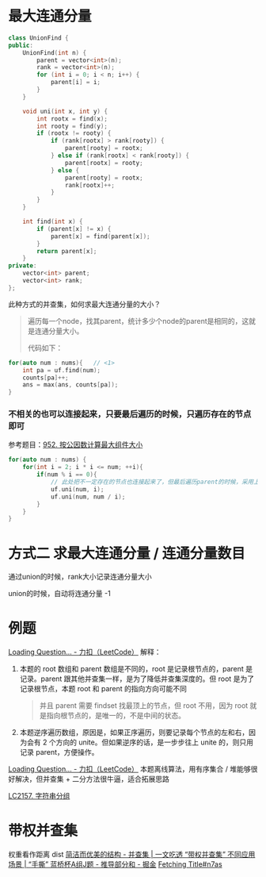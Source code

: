 


# 最大连通分量

```cpp
class UnionFind {
public:
    UnionFind(int n) {
        parent = vector<int>(n);
        rank = vector<int>(n);
        for (int i = 0; i < n; i++) {
            parent[i] = i;
        }
    }

    void uni(int x, int y) {
        int rootx = find(x);
        int rooty = find(y);
        if (rootx != rooty) {
            if (rank[rootx] > rank[rooty]) {
                parent[rooty] = rootx;
            } else if (rank[rootx] < rank[rooty]) {
                parent[rootx] = rooty;
            } else {
                parent[rooty] = rootx;
                rank[rootx]++;
            }
        }
    }

    int find(int x) {
        if (parent[x] != x) {
            parent[x] = find(parent[x]);
        }
        return parent[x];
    }
private:
    vector<int> parent;
    vector<int> rank;
};

```

此种方式的并查集，如何求最大连通分量的大小？

> 遍历每一个node，找其parent，统计多少个node的parent是相同的，这就是连通分量大小。
>
> 代码如下：

```cpp
for(auto num : nums){	// <1>
    int pa = uf.find(num);
    counts[pa]++;
    ans = max(ans, counts[pa]);
}
```

### 不相关的也可以连接起来，只要最后遍历的时候，只遍历存在的节点即可

参考题目：[952. 按公因数计算最大组件大小](https://leetcode.cn/problems/largest-component-size-by-common-factor/)

```cpp
for(auto num : nums) {
    for(int i = 2; i * i <= num; ++i){
        if(num % i == 0){
            // 此处把不一定存在的节点也连接起来了，但最后遍历parent的时候，采用上面 <1> 的方式，只遍历存在的节点。
            uf.uni(num, i);
            uf.uni(num, num / i);
        }
    }
}
```



# 方式二 求最大连通分量 / 连通分量数目

通过union的时候，rank大小记录连通分量大小

union的时候，自动将连通分量 -1


# 例题
[Loading Question... - 力扣（LeetCode）](https://leetcode.cn/problems/number-of-ways-to-reorder-array-to-get-same-bst/solution/jiang-zi-shu-zu-zhong-xin-pai-xu-de-dao-tong-yi-2/)
解释：
1. 本题的 root 数组和 parent 数组是不同的，root 是记录根节点的，parent 是记录。parent 跟其他并查集一样，是为了降低并查集深度的。但 root 是为了记录根节点，本题 root 和 parent 的指向方向可能不同
   > 并且 parent 需要 findset 找最顶上的节点，但 root 不用，因为 root 就是指向根节点的，是唯一的，不是中间的状态。

2. 本题逆序遍历数组，原因是，如果正序遍历，则要记录每个节点的左和右，因为会有 2 个方向的 unite。但如果逆序的话，是一步步往上 unite 的，则只用记录 parent，方便操作。


[Loading Question... - 力扣（LeetCode）](https://leetcode.cn/problems/minimum-interval-to-include-each-query/solution/an-qu-jian-chang-du-pai-xu-chi-xian-bing-6jzs/)
本题离线算法，用有序集合 / 堆能够很好解决，但并查集 + 二分方法很牛逼，适合拓展思路



[LC2157. 字符串分组](LC2157.%20字符串分组.md)


# 带权并查集
权重看作距离 dist
[简洁而优美的结构 - 并查集 | 一文吃透 “带权并查集” 不同应用场景 | “手撕” 蓝桥杯A组J题 - 推导部分和 - 掘金](https://juejin.cn/post/7181755545844449317#heading-6)
[Fetching Title#n7as](https://blog.csdn.net/c0de4fun/article/details/7318642?ops_request_misc=%25257B%252522request%25255Fid%252522%25253A%252522161106260016780274154685%252522%25252C%252522scm%252522%25253A%25252220140713.130102334.pc%25255Fall.%252522%25257D&request_id=161106260016780274154685&biz_id=0&utm_medium=distribute.pc_search_result.none-task-blog-2~all~first_rank_v2~rank_v29-1-7318642.pc_search_result_cache&utm_term=POJ%E9%A3%9F%E7%89%A9%E9%93%BE%E8%AF%A6%E7%BB%86%E4%BB%A3%E7%A0%81%20)